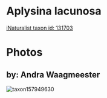 
Aplysina lacunosa
=================
  
[iNaturalist taxon id: 131703](https://www.inaturalist.org/taxa/131703)
# Photos

## by: Andra Waagmeester
  
![taxon157949630](https://inaturalist-open-data.s3.amazonaws.com/photos/169246791/medium.jpeg)